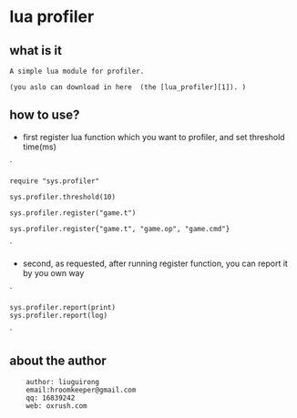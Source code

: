 #  lua profiler

## what is it

    A simple lua module for profiler.

    (you aslo can download in here  (the [lua_profiler][1]). )

## how to use? 

* first register lua function which you want to profiler, and set threshold time(ms)

`

    require "sys.profiler"

    sys.profiler.threshold(10)

    sys.profiler.register("game.t")

    sys.profiler.register{"game.t", "game.op", "game.cmd"}

`

* second, as requested, after running register function, you can report it by you own way

`

    sys.profiler.report(print)
    sys.profiler.report(log)

`

## about the author

```
    author: liuguirong
    email:hroomkeeper@gmail.com
    qq: 16839242
    web: oxrush.com
```

[1]: http://git.oxrush.com/liuguirong/lua_profiler_4_pub/tree/master
